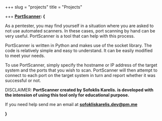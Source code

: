 +++
slug = "projects"
title = "Projects"

+++
[**PortScanner**](https://github.com/sofokliskarelis/PortScanner "Check in Github")**: {**

As a pentester, you may find yourself in a situation where you are asked to not use automated scanners. In these cases, port scanning by hand can be very useful. PortScanner is a tool that can help with this process.

PortScanner is written in Python and makes use of the socket library. The code is relatively simple and easy to understand. It can be easily modified to meet your needs.

To use PortScanner, simply specify the hostname or IP address of the target system and the ports that you wish to scan. PortScanner will then attempt to connect to each port on the target system in turn and report whether it was successful or not.

DISCLAIMER: **PortScanner created by Sofoklis Karelis. is developed with the intension of using this tool only for educational purpose.**

If you need help send me an email at [**sofokliskarelis.dev@pm.me**](mailto:sofokliskarelis.dev@pm.me)

**}**